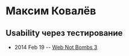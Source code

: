 # Максим Ковалёв

## Usability через тестирование
- 2014 Feb 19 -- [Web Not Bombs 3](https://www.youtube.com/watch?v=nTMQQ1Q0eAA)    
